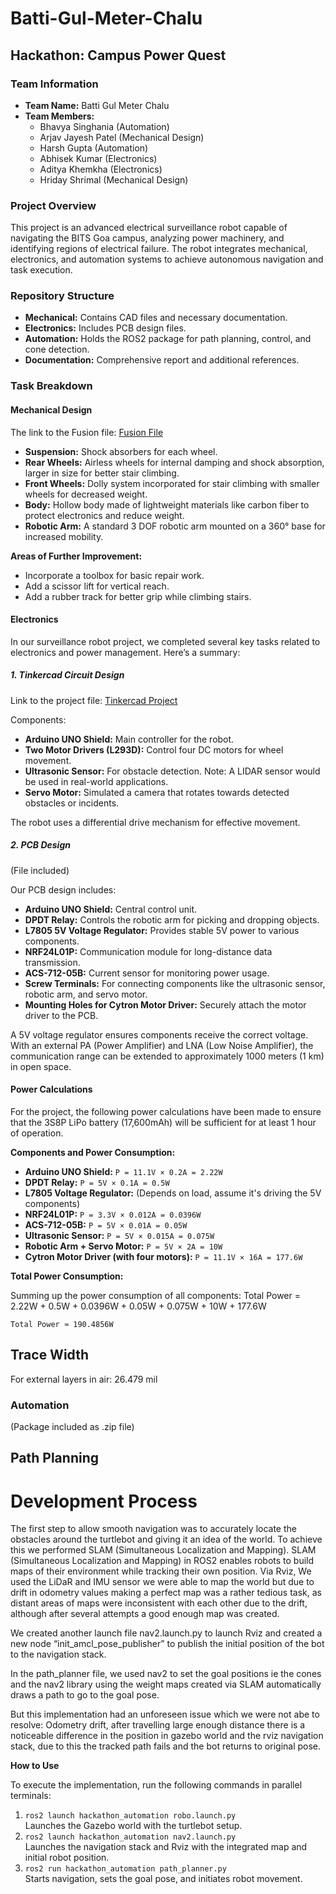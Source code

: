 # Batti-Gul-Meter-Chalu

## Hackathon: Campus Power Quest

### Team Information
- **Team Name:** Batti Gul Meter Chalu
- **Team Members:**
  - Bhavya Singhania (Automation)
  - Arjav Jayesh Patel (Mechanical Design)
  - Harsh Gupta (Automation)
  - Abhisek Kumar (Electronics)
  - Aditya Khemkha (Electronics)
  - Hriday Shrimal (Mechanical Design)

### Project Overview
This project is an advanced electrical surveillance robot capable of navigating the BITS Goa campus, analyzing power machinery, and identifying regions of electrical failure. The robot integrates mechanical, electronics, and automation systems to achieve autonomous navigation and task execution.

### Repository Structure
- **Mechanical:** Contains CAD files and necessary documentation.
- **Electronics:** Includes PCB design files.
- **Automation:** Holds the ROS2 package for path planning, control, and cone detection.
- **Documentation:** Comprehensive report and additional references.

### Task Breakdown

#### Mechanical Design
The link to the Fusion file: [Fusion File](https://a360.co/3M39VT6)

- **Suspension:** Shock absorbers for each wheel.
- **Rear Wheels:** Airless wheels for internal damping and shock absorption, larger in size for better stair climbing.
- **Front Wheels:** Dolly system incorporated for stair climbing with smaller wheels for decreased weight.
- **Body:** Hollow body made of lightweight materials like carbon fiber to protect electronics and reduce weight.
- **Robotic Arm:** A standard 3 DOF robotic arm mounted on a 360° base for increased mobility.

**Areas of Further Improvement:**
- Incorporate a toolbox for basic repair work.
- Add a scissor lift for vertical reach.
- Add a rubber track for better grip while climbing stairs.

#### Electronics

In our surveillance robot project, we completed several key tasks related to electronics and power management. Here’s a summary:

##### 1. Tinkercad Circuit Design
Link to the project file: [Tinkercad Project](https://www.tinkercad.com/things/bRyijdVhIUR-erc-2?sharecode=3oIzXF7Mm18kAz-Btp90mGPKjFg-ehq5pCYR2AVXfwg)

Components:
- **Arduino UNO Shield:** Main controller for the robot.
- **Two Motor Drivers (L293D):** Control four DC motors for wheel movement.
- **Ultrasonic Sensor:** For obstacle detection. Note: A LIDAR sensor would be used in real-world applications.
- **Servo Motor:** Simulated a camera that rotates towards detected obstacles or incidents.

The robot uses a differential drive mechanism for effective movement.

##### 2. PCB Design
(File included)

Our PCB design includes:
- **Arduino UNO Shield:** Central control unit.
- **DPDT Relay:** Controls the robotic arm for picking and dropping objects.
- **L7805 5V Voltage Regulator:** Provides stable 5V power to various components.
- **NRF24L01P:** Communication module for long-distance data transmission.
- **ACS-712-05B:** Current sensor for monitoring power usage.
- **Screw Terminals:** For connecting components like the ultrasonic sensor, robotic arm, and servo motor.
- **Mounting Holes for Cytron Motor Driver:** Securely attach the motor driver to the PCB.

A 5V voltage regulator ensures components receive the correct voltage. With an external PA (Power Amplifier) and LNA (Low Noise Amplifier), the communication range can be extended to approximately 1000 meters (1 km) in open space.

#### Power Calculations

For the project, the following power calculations have been made to ensure that the 3S8P LiPo battery (17,600mAh) will be sufficient for at least 1 hour of operation.

**Components and Power Consumption:**

- **Arduino UNO Shield:** `P = 11.1V × 0.2A = 2.22W`
- **DPDT Relay:** `P = 5V × 0.1A = 0.5W`
- **L7805 Voltage Regulator:** (Depends on load, assume it's driving the 5V components)
- **NRF24L01P:** `P = 3.3V × 0.012A = 0.0396W`
- **ACS-712-05B:** `P = 5V × 0.01A = 0.05W`
- **Ultrasonic Sensor:** `P = 5V × 0.015A = 0.075W`
- **Robotic Arm + Servo Motor:** `P = 5V × 2A = 10W`
- **Cytron Motor Driver (with four motors):** `P = 11.1V × 16A = 177.6W`

**Total Power Consumption:**

Summing up the power consumption of all components:
   Total Power = 2.22W + 0.5W + 0.0396W + 0.05W + 0.075W + 10W + 177.6W

    Total Power ≈ 190.4856W

## Trace Width

For external layers in air: 26.479 mil

### Automation
(Package included as .zip file)

## Path Planning

# Development Process
The first step to allow smooth navigation was to accurately locate the obstacles around the turtlebot and giving it an idea of the world. To achieve this we performed SLAM (Simultaneous Localization and Mapping). SLAM (Simultaneous Localization and Mapping) in ROS2 enables robots to build maps of their environment while tracking their own position. Via Rviz, We used the LiDaR and IMU sensor we were able to map the world but due to drift in odometry values making a perfect map was a rather tedious task, as distant areas of maps were inconsistent with each other due to the drift, although after several attempts a good enough map was created.

We created another launch file nav2.launch.py to launch Rviz and created a new node “init_amcl_pose_publisher” to publish the initial position of the bot to the navigation stack.

In the path_planner file, we used nav2 to set the goal positions ie the cones and the nav2 library using the weight maps created via SLAM automatically draws a path to go to the goal pose.

But this implementation had an unforeseen issue which we were not abe to resolve: Odometry drift, after travelling large enough distance there is a noticeable difference in the position in gazebo world and the rviz navigation stack, due to this the tracked path fails and the bot returns to original pose.

**How to Use**

To execute the implementation, run the following commands in parallel terminals:
1. `ros2 launch hackathon_automation robo.launch.py`  
   Launches the Gazebo world with the turtlebot setup.
2. `ros2 launch hackathon_automation nav2.launch.py`  
   Launches the navigation stack and Rviz with the integrated map and initial robot position.
3. `ros2 run hackathon_automation path_planner.py`  
   Starts navigation, sets the goal pose, and initiates robot movement.

   

